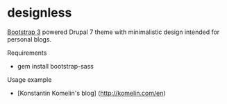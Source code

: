 designless
==========

[Bootstrap 3](https://github.com/twbs/bootstrap-sass) powered Drupal 7 theme with minimalistic design intended for personal blogs.

Requirements

- gem install bootstrap-sass

Usage example

- [Konstantin Komelin's blog] (http://komelin.com/en)
